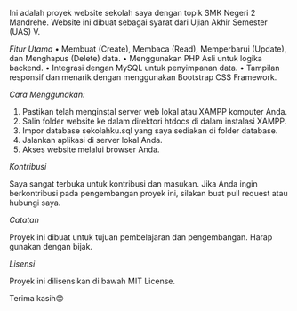 Ini adalah proyek website sekolah saya dengan topik SMK Negeri 2 Mandrehe. Website ini dibuat sebagai syarat dari Ujian Akhir Semester (UAS) V.

*Fitur Utama*
• Membuat (Create), Membaca (Read), Memperbarui (Update), dan Menghapus (Delete) data.
• Menggunakan PHP Asli untuk logika backend.
• Integrasi dengan MySQL untuk penyimpanan data.
• Tampilan responsif dan menarik dengan menggunakan Bootstrap CSS Framework.

*Cara Menggunakan:*
1. Pastikan telah menginstal server web lokal atau XAMPP komputer Anda.
2. Salin folder website ke dalam direktori htdocs di dalam instalasi XAMPP.
3. Impor database sekolahku.sql yang saya sediakan di folder database.
4. Jalankan aplikasi di server lokal Anda.
5. Akses website melalui browser Anda.

*Kontribusi*

Saya sangat terbuka untuk kontribusi dan masukan. Jika Anda ingin berkontribusi pada pengembangan proyek ini, silakan buat pull request atau hubungi saya.

*Catatan*

Proyek ini dibuat untuk tujuan pembelajaran dan pengembangan. Harap gunakan dengan bijak.

*Lisensi*

Proyek ini dilisensikan di bawah MIT License.

Terima kasih😊



